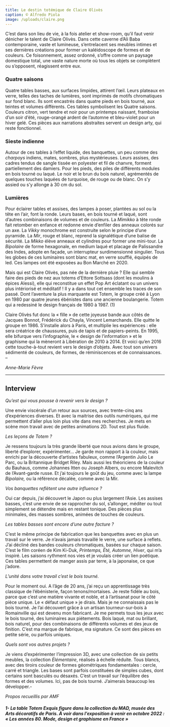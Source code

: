 ```yaml
---
title: Le destin totémique de Claire Olivès
caption: © Alfredo Piola
image: /uploads/claire.png
---
```

C’est dans son lieu de vie, à la fois atelier et show-room, qu’il faut venir dénicher le talent de Claire Olivès. Dans cette caverne d’Ali Baba contemporaine, vaste et lumineuse, s’entrelacent ses meubles intimes et ses dernières créations pour former un kaléidoscope de formes et de couleurs. Ce foisonnement, assez ordonné, s’offre comme un paysage domestique total, une vaste nature morte où tous les objets se complètent ou s’opposent, réagissent entre eux.

### Quatre saisons

Quatre tables basses, aux surfaces limpides, attirent l’œil. Leurs plateaux en verre, telles des taches de lumières, sont imprimés de motifs chromatiques sur fond blanc. Ils sont encastrés dans quatre pieds en bois tourné, aux teintes et volumes différents. Ces tables symbolisent les Quatre saisons. Couleurs citron, vert tendre et noir pour un printemps naissant, framboise d’un soir d’été, rouge-orangé ardent de l’automne et bleu-violet pour un hiver gelé. Ces pièces aux narrations abstraites servent un design arty, qui reste fonctionnel.

### Sieste indienne

Autour de ces tables à l’effet liquide, des banquettes, un peu comme des *charpoys* indiens, mates, sombres, plus mystérieuses. Leurs assises, des cadres tendus de sangle tissée en polyester et fil de chanvre, forment partiellement des damiers. Pour les pieds, des piles de différents modules en bois tourné ou laqué. Le noir et le brun du bois naturel, agrémentés de quelques touches laquées de turquoise, de rouge ou de blanc. On s’y assied ou s’y allonge à 30 cm du sol.

### Lumières

Pour éclairer tables et assises, des lampes à poser, plantées au sol ou la tête en l’air, font la ronde. Leurs bases, en bois tourné et laqué, sont d’autres combinaisons de volumes et de couleurs. La *Mimikko* à tête ronde fait retomber en enfance et redonne envie d’enfiler des anneaux colorés sur un axe. La *Vikky* monochrome est construite selon le principe d’une pyramide. La *Mir*, rouge et blanc, reprend la signalétique d’une balise de sécurité. La *Mikko* élève anneaux et cylindres pour former une mini-tour. La *Bipolaire* de forme hexagonale, en medium laqué et placage de Palissandre des Indes, adopte en façade, un interrupteur surdimensionné singulier. Tous les globes de ces luminaires sont blanc mat, en verre soufflé, équipés de led. Ces lampes ont été exposées au Bon Marché en 2020.

Mais qui est Claire Olivès, pas née de la dernière pluie ? Elle qui semble faire des pieds de nez aux totems d’Ettore Sottsass (dont les moulins à épices Alessi), elle qui reconstitue un effet Pop Art éclatant ou un univers plus intériorisé et méditatif ! Il y a dans tout cet ensemble les traces de son passé. Dont l’aventure la plus marquante est Totem, le groupe créé à Lyon en 1980 par quatre jeunes ébénistes dans une ancienne boulangerie. Totem qui a redessiné le design français de 1980 à 1987. (1)

Claire Olivès fut donc la « fille » de cette joyeuse bande aux côtés de Jacques Bonnot, Frédérick du Chayla, Vincent Lemarchands. Elle quitte le groupe en 1986. S’installe alors à Paris, et multiplie les expériences : elle sera créatrice de chaussures, puis de tapis et de papiers-peints. En 1995, elle bifurque vers l’infographie, le « design de l’information » et le graphisme qui la mèneront à Libération de 2010 à 2014. Et voici qu’en 2016 cette touche-à-tout revient vers le design d’objets. Avec tout son univers sédimenté de couleurs, de formes, de réminiscences et de connaissances. –

*Anne-Marie Fèvre*

- - -

## Interview

*Qu’est qui vous pousse à revenir vers le design ?*

Une envie viscérale d’un retour aux sources, avec trente-cinq ans d’expériences diverses. Et avec la maitrise des outils numériques, qui me permettent d’aller plus loin plus vite dans mes recherches. Je mets en scène mon travail avec de petites animations 2D. Tout est plus fluide.

*Les leçons de Totem ?*

Je ressens toujours la très grande liberté que nous avions dans le groupe, liberté d’explorer, expérimenter… Je garde mon rapport à la couleur, mais enrichi par la découverte d’artistes fabuleux, comme l’Argentin Julio Le Parc, ou la Britannique Bridget Riley. Mais aussi les théoriciens de la couleur du Bauhaus, comme Johannes Itten ou Joseph Albers, ou encore Malevitch de l’Avant-garde russe. Et j’ai toujours le goût du jeu, comme avec la lampe *Bipolaire,* ou la référence décalée, comme avec la Mir.

*Vos banquettes reflètent une autre influence ?*

Oui car depuis, j’ai découvert le Japon ou plus largement l’Asie. Les assises basses, c’est une envie de se rapprocher du sol, s’allonger, méditer ou tout simplement se détendre mais en restant tonique. Des pièces plus minimales, des masses sombres, animées de touches de couleurs.

*Les tables basses sont encore d’une autre facture ?*

C’est le même principe de fabrication que les banquettes avec en plus un travail sur le verre. Je n’avais jamais travaillé le verre, une surface à reflets. J’ai décliné des bandes couleurs chromatiques, basées sur chaque saison. C’est le film coréen de Kim Ki-Duk, *Printemps, Été, Automne, Hiver*, qui m’a inspiré. Les saisons rythment nos vies et je voulais créer un lien poétique. Ces tables permettent de manger assis par terre, à la japonaise, ce que j’adore.

*L’unité dans votre travail c’est le bois tourné.*

Pour le moment oui. A l’âge de 20 ans, j’ai reçu un apprentissage très classique de l’ébénisterie, façon tenons/mortaises. Je reste fidèle au bois, parce que c’est une matière vivante et noble, et à l’artisanat pour le côté pièce unique. Le « défaut unique » je dirais. Mais je ne connaissais pas le bois tourné. Je l’ai découvert grâce à un artisan tourneur-sur-bois à Romainville qui est devenu mon fabricant. Je me permets tous les jeux avec le bois tourné, des luminaires aux piétements. Bois laqué, mat ou brillant, bois naturel, pour des combinaisons de différents volumes et des jeux de finition. C’est ma marque de fabrique, ma signature. Ce sont des pièces en petite série, ou parfois uniques.

*Quels sont vos autres projets ?*

Je viens d’expérimenter l’impression 3D, avec une collection de six petits meubles, la collection *Élémentaire*, réalisés à échelle réduite. Tous blancs, avec des tiroirs couleur de formes géométriques fondamentales : cercle, carré et triangle. Les bases sont parfois constituées de simples cubes, dont certains sont basculés ou désaxés. C’est un travail sur l’équilibre des formes et des volumes. Ici, pas de bois tourné. J’aimerais beaucoup les développer.-

*Propos recueillis par AMF*

##### 1- La table Totem Exquis figure dans la collection du MAD, musée des Arts décoratifs de Paris. À voir dans l’exposition à venir en octobre 2022 : « Les années 80. Mode, design et graphisme en France »